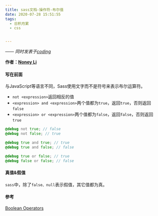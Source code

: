 ```yaml
---
title: sass文档-操作符-布尔值
date: 2020-07-28 15:51:55
tags:
  - 日积月累
  - css


---
```


[Noney Li]: https://github.com/noney/ "noneyli"

*—— 同时发表于[coding](http://0kv30q.coding-pages.com/)*

__作者：[Noney Li]__

#### 写在前面

与JavaScript等语言不同，Sass使用文字而不是符号来表示布尔运算符。

- `not <expression>`返回相反的值
- `<expression> and <expression>`两个值都为`true`，返回`true`，否则返回`false`
- `<expression> or <expression>`两个值都为`false`，返回`false`，否则返回`true`

```scss
@debug not true; // false
@debug not false; // true

@debug true and true; // true
@debug true and false; // false

@debug true or false; // true
@debug false or false; // false
```

<!-- more -->

#### 真值&假值

`sass`中，除了`false、null`表示假值，其它值都为真。

#### 参考

[Boolean Operators](https://sass-lang.com/documentation/operators/boolean)